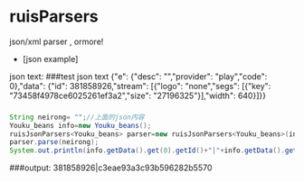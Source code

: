 # ruisParsers
json/xml parser , ormore!


* [json example]

json text:
###test json text
    {"e": {"desc": "","provider": "play","code": 0},"data": {"id": 381858926,"stream": [{"logo": "none","segs": [{"key": "73458f4978ce6025261ef3a2","size": "27196325"}],"width": 640}]}}
###

```Java
String neirong= "";//上面的json内容
Youku_beans info=new Youku_beans();
ruisJsonParsers<Youku_beans> parser=new ruisJsonParsers<Youku_beans>(info);
parser.parse(neirong);
System.out.println(info.getData().get(0).getId()+"|"+info.getData().get(0).getStream().get(0).getSegs().get(0).getKey());
```

###output:
    381858926|c3eae93a3c93b596282b5570


